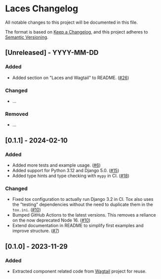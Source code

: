 # Laces Changelog

All notable changes to this project will be documented in this file.

The format is based on [Keep a Changelog](https://keepachangelog.com/en/1.0.0/),
and this project adheres to [Semantic Versioning](https://semver.org/spec/v2.0.0.html).

## [Unreleased] - YYYY-MM-DD

### Added

- Added section on "Laces and Wagtail" to README. ([#26](https://github.com/tbrlpld/laces/pull/26))

### Changed

- ...

### Removed

- ...

## [0.1.1] - 2024-02-10

### Added

- Added more tests and example usage. ([#6](https://github.com/tbrlpld/laces/pull/6))
- Added support for Python 3.12 and Django 5.0. ([#15](https://github.com/tbrlpld/laces/pull/15))
- Added type hints and type checking with `mypy` in CI. ([#18](https://github.com/tbrlpld/laces/pull/18))

### Changed

- Fixed tox configuration to actually run Django 3.2 in CI. Tox also uses the "testing" dependencies without the need to duplicate them in the `tox.ini`. ([#10](https://github.com/tbrlpld/laces/pull/10))
- Bumped GitHub Actions to the latest versions. This removes a reliance on the now deprecated Node 16. ([#10](https://github.com/tbrlpld/laces/pull/10))
- Extend documentation in README to simplify first examples and improve structure. ([#7](https://github.com/tbrlpld/laces/pull/7))

## [0.1.0] - 2023-11-29

### Added

- Extracted component related code from [Wagtail](https://pypi.org/project/wagtail/) project for reuse.

<!-- TEMPLATE - keep below to copy for new releases -->
<!--

## [Unreleased] - YYYY-MM-DD

### Added

- ...

### Changed

- ...

### Removed

- ...

-->
